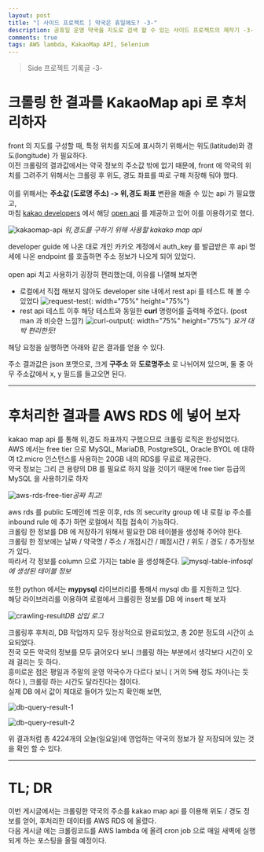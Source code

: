 ```yaml
---
layout: post
title: "[ 사이드 프로젝트 ] 약국은 휴일에도? -3-"
description: 공휴일 운영 약국을 지도로 검색 할 수 있는 사이드 프로젝트의 제작기 -3-
comments: true
tags: AWS lambda, KakaoMap API, Selenium
---
```


> Side 프로젝트 기록글 -3-

# 크롤링 한 결과를 KakaoMap api 로 후처리하자

front 의 지도를 구성할 때, 특정 위치를 지도에 표시하기 위해서는 위도(latitude)와 경도(longitude) 가 필요하다.\
이전 크롤링의 결과값에서는 약국 정보의 주소값 밖에 없기 때문에, front 에 약국의 위치를 그려주기 위해서는 크롤링 후 위도, 경도 좌표를 따로 구해 저장해 둬야 했다.
\
\
이를 위해서는 **주소값 (도로명 주소) -> 위,경도 좌표** 변환을 해줄 수 있는 api 가 필요했고,\
마침 [kakao developers](https://developers.kakao.com/) 에서 해당 [open api](https://developers.kakao.com/tool/rest-api/open/get/v2-local-search-address.%7Bformat%7D) 를 제공하고 있어 이를 이용하기로 했다.


![kakaomap-api](https://user-images.githubusercontent.com/25953981/107145216-8cdf2a80-6983-11eb-9eda-f59318317181.png)
*위,경도를 구하기 위해 사용할 kakako map api*

developer guide 에 나온 대로 개인 카카오 계정에서 auth_key 를 발급받은 후 api 명세에 나온 endpoint 를 호출하면 주소 정보가 나오게 되어 있었다.
\
\
open api 치고 사용하기 굉장히 편리했는데, 이유를 나열해 보자면
- 로컬에서 직접 해보지 않아도 developer site 내에서 rest api 를 테스트 해 볼 수 있었다
    ![request-test](https://user-images.githubusercontent.com/25953981/107145421-aaf95a80-6984-11eb-8a0f-54011f883829.png){: width="75%" height="75%"}
- rest api 테스트 이후 해당 테스트와 동일한 **curl** 명령어를 출력해 주었다. (post man 과 비슷한 느낌?)
    ![curl-output](https://user-images.githubusercontent.com/25953981/107145394-82716080-6984-11eb-8fe7-2923e4b33b00.png){: width="75%" height="75%"}
    *요거 대박 편리한듯!*

해당 요청을 실행하면 아래와 같은 결과를 얻을 수 있다.
<script src="https://gist.github.com/HVHO/8a74c00b839559e8aa9d174945ec27b6.js"></script>
주소 결과값은 json 포맷으로, 크게 **구주소** 와 **도로명주소** 로 나뉘어져 있으며, 둘 중 아무 주소값에서 x, y 필드를 들고오면 된다.

---

# 후처리한 결과를 AWS RDS 에 넣어 보자

kakao map api 를 통해 위,경도 좌표까지 구했으므로 크롤링 로직은 완성되었다.\
AWS 에서는 free tier 으로 MySQL, MariaDB, PostgreSQL, Oracle BYOL 에 대하여 t2.micro 인스턴스를 사용하는 20GB 내의 RDS를 무료로 제공한다. \
약국 정보는 그리 큰 용량의 DB 를 필요로 하지 않을 것이기 때문에 free tier 등급의 MySQL 을 사용하기로 하자

![aws-rds-free-tier](https://user-images.githubusercontent.com/25953981/107145856-d16cc500-6987-11eb-8f6b-1f6ea44dfcb3.png)*공짜 최고!*

aws rds 를 public 도메인에 띄운 이후, rds 의 security group 에 내 로컬 ip 주소를 inbound rule 에 추가 하면 로컬에서 직접 접속이 가능하다.\
크롤링 한 정보를 DB 에 저장하기 위해서 필요한 DB 테이블을 생성해 주어야 한다.\
크롤링 한 정보에는 날짜 / 약국명 / 주소 / 개점시간 / 폐점시간 / 위도 / 경도 / 추가정보 가 있다.\
따라서 각 정보를 column 으로 가지는 table 을 생성해준다.
![mysql-table-info](https://user-images.githubusercontent.com/25953981/107146124-8358c100-6989-11eb-8ef0-3713591bd1d8.png)*sql 에 생성된 테이블 정보*
\
\
또한 python 에서는 **mypysql** 라이브러리를 통해서 mysql db 를 지원하고 있다.\
해당 라이브러리를 이용하여  로컬에서 크롤링한 정보를 DB 에 insert 해 보자

![crawling-result](https://user-images.githubusercontent.com/25953981/107147087-7e970b80-698f-11eb-999a-b3159a05fa84.png)*DB 삽입 로그*

크롤링후 후처리, DB 작업까지 모두 정상적으로 완료되었고, 총 20분 정도의 시간이 소요되었다.\
전국 모든 약국의 정보를 모두 긁어오다 보니 크롤링 하는 부분에서 생각보다 시간이 오래 걸리는 듯 하다.\
흥미로운 점은 평일과 주말의 운영 약국수가 다르다 보니 ( 거의 5배 정도 차이나는 듯 하다 ), 크롤링 하는 시간도 달라진다는 점이다.\
실제 DB 에서 값이 제대로 들어가 있는지 확인해 보면,

![db-query-result-1](https://user-images.githubusercontent.com/25953981/107147208-27de0180-6990-11eb-9f1c-4a410c575fef.png)

![db-query-result-2](https://user-images.githubusercontent.com/25953981/107147268-65db2580-6990-11eb-8bc5-4cf777eb768a.png)

위 결과처럼 총 4224개의 오늘(일요일)에 영업하는 약국의 정보가 잘 저장되어 있는 것을 확인 할 수 있다.

---
# TL; DR

이번 게시글에서는 크롤링한 약국의 주소를 kakao map api 를 이용해 위도 / 경도 정보를 얻어, 후처리한 데이터를 AWS RDS 에 올렸다.\
다음 게시글 에는 크롤링코드를 AWS lambda 에 올려 cron job 으로 매일 새벽에 실행되게 하는 포스팅을 올릴 예정이다.





